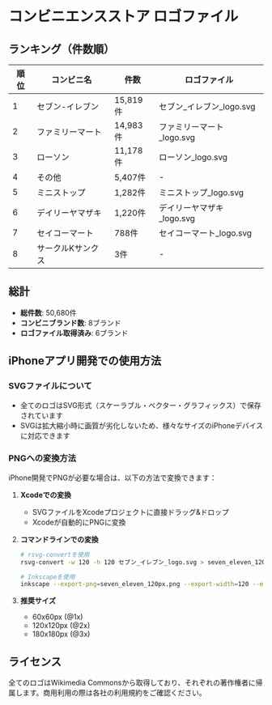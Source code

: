 # コンビニエンスストア ロゴファイル

## ランキング（件数順）

| 順位 | コンビニ名 | 件数 | ロゴファイル |
|------|------------|------|--------------|
| 1 | セブン-イレブン | 15,819件 | セブン_イレブン_logo.svg |
| 2 | ファミリーマート | 14,983件 | ファミリーマート_logo.svg |
| 3 | ローソン | 11,178件 | ローソン_logo.svg |
| 4 | その他 | 5,407件 | - |
| 5 | ミニストップ | 1,282件 | ミニストップ_logo.svg |
| 6 | デイリーヤマザキ | 1,220件 | デイリーヤマザキ_logo.svg |
| 7 | セイコーマート | 788件 | セイコーマート_logo.svg |
| 8 | サークルKサンクス | 3件 | - |

## 総計
- **総件数**: 50,680件
- **コンビニブランド数**: 8ブランド
- **ロゴファイル取得済み**: 6ブランド

## iPhoneアプリ開発での使用方法

### SVGファイルについて
- 全てのロゴはSVG形式（スケーラブル・ベクター・グラフィックス）で保存されています
- SVGは拡大縮小時に画質が劣化しないため、様々なサイズのiPhoneデバイスに対応できます

### PNGへの変換方法
iPhone開発でPNGが必要な場合は、以下の方法で変換できます：

1. **Xcodeでの変換**
   - SVGファイルをXcodeプロジェクトに直接ドラッグ&ドロップ
   - Xcodeが自動的にPNGに変換

2. **コマンドラインでの変換**
   ```bash
   # rsvg-convertを使用
   rsvg-convert -w 120 -h 120 セブン_イレブン_logo.svg > seven_eleven_120px.png
   
   # Inkscapeを使用
   inkscape --export-png=seven_eleven_120px.png --export-width=120 --export-height=120 セブン_イレブン_logo.svg
   ```

3. **推奨サイズ**
   - 60x60px (@1x)
   - 120x120px (@2x) 
   - 180x180px (@3x)

## ライセンス
全てのロゴはWikimedia Commonsから取得しており、それぞれの著作権者に帰属します。商用利用の際は各社の利用規約をご確認ください。